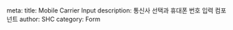 <route lang="yaml">
meta:
  title: Mobile Carrier Input
  description: 통신사 선택과 휴대폰 번호 입력 컴포넌트
  author: SHC
  category: Form
</route>

<template>
  <div class="mobile-carrier-input-page">
    <h1>통신사 선택 + 휴대폰 번호 입력</h1>
    <p>통신사를 선택하고 휴대폰 번호를 입력할 수 있는 컴포넌트입니다.</p>

    <div class="demo-section">
      <h2>기본 예제</h2>

      <!-- 통신사 선택 + 휴대폰 번호 입력 필드 -->
      <div class="carrier-phone-field">
        <!-- 통신사 선택 TextDropdown -->
        <TextDropdown
          ref="carrierDropdownRef"
          :value="selectedCarrier"
          placeholder="통신사 선택"
          size="medium"
          @click="openCarrierBottomSheet"
          class="carrier-dropdown"
        />

        <!-- 휴대폰 번호 입력 InputField -->
        <InputField
          v-model="phoneNumber"
          label="휴대폰 번호"
          placeholder="010-0000-0000"
          :style="inputFieldStyle"
          :error="!!phoneError"
          :errorMessage="phoneError"
          class="phone-input"
          @input="handlePhoneInput"
          @blur="validatePhone"
        />
      </div>

      <!-- BottomSheet: 통신사 선택 -->
      <BottomSheet
        v-model="isCarrierBottomSheetOpen"
        title="통신사 선택"
        variant="closeButton"
        :dimmed="true"
        :closableDimm="true"
      >
        <div class="carrier-options">
          <button
            v-for="carrier in carriers"
            :key="carrier"
            class="carrier-option-btn"
            :class="{ 'carrier-option-btn--selected': selectedCarrier === carrier }"
            @click="selectCarrier(carrier)"
          >
            {{ carrier }}
          </button>
        </div>
      </BottomSheet>

      <!-- 선택된 값 표시 -->
      <div class="result-display">
        <h3>입력된 값</h3>
        <p><strong>통신사:</strong> {{ selectedCarrier || "선택 안 됨" }}</p>
        <p><strong>휴대폰 번호:</strong> {{ phoneNumber || "입력 안 됨" }}</p>
        <p v-if="phoneNumber"><strong>숫자만:</strong> {{ extractNumbers(phoneNumber) }}</p>
        <p v-if="phoneNumber">
          <strong>유효성:</strong>
          <span :class="isValidPhoneNumber(phoneNumber) ? 'valid' : 'invalid'">
            {{ isValidPhoneNumber(phoneNumber) ? "✓ 유효함" : "✗ 유효하지 않음" }}
          </span>
        </p>
      </div>
    </div>
  </div>
</template>

<script setup lang="ts">
import { BottomSheet } from "@/components/BottomSheet";
import { TextDropdown } from "@/components/Dropdown";
import { InputField } from "@/components/InputField";
import { useDebounceFn, useElementSize, useToggle } from "@vueuse/core";
import { computed, ref } from "vue";

// 통신사 목록
const carriers = ref<string[]>([
  "SKT",
  "KT",
  "LG",
  "LG U+",
  "SKT 알뜰폰",
  "KT 알뜰폰",
  "LG U+ 알뜰폰",
]);

// 선택된 통신사
const selectedCarrier = ref<string>("");

// 휴대폰 번호
const phoneNumber = ref<string>("");
const phoneError = ref<string>("");

// BottomSheet 열림 상태 - useToggle 사용
const [isCarrierBottomSheetOpen, toggleBottomSheet] = useToggle(false);

// TextDropdown ref와 크기 추적
const carrierDropdownRef = ref<InstanceType<typeof TextDropdown> | null>(null);
const dropdownElement = computed(() => carrierDropdownRef.value?.$el as HTMLElement);
const { width: dropdownWidth } = useElementSize(dropdownElement);

// 통신사 BottomSheet 열기
const openCarrierBottomSheet = () => {
  toggleBottomSheet(true);
};

// 통신사 선택
const selectCarrier = (carrier: string) => {
  selectedCarrier.value = carrier;
  toggleBottomSheet(false);
};

// ============================================
// 휴대폰 번호 Composable
// ============================================
const usePhoneNumber = () => {
  /**
   * 숫자만 추출하는 함수
   */
  const extractNumbers = (value: string): string => {
    return value.replace(/[^0-9]/g, "");
  };

  /**
   * 휴대폰 번호 포맷팅 함수 (하이픈 자동 추가)
   */
  const formatPhoneNumber = (value: string): string => {
    const numbers = extractNumbers(value);

    if (numbers.length <= 3) {
      return numbers;
    } else if (numbers.length <= 7) {
      return `${numbers.slice(0, 3)}-${numbers.slice(3)}`;
    } else if (numbers.length <= 11) {
      return `${numbers.slice(0, 3)}-${numbers.slice(3, 7)}-${numbers.slice(7, 11)}`;
    }

    return `${numbers.slice(0, 3)}-${numbers.slice(3, 7)}-${numbers.slice(7, 11)}`;
  };

  /**
   * 휴대폰 번호 유효성 검증 정규식
   */
  const phoneRegex = /^(010|011|016|017|018|019)-?\d{3,4}-?\d{4}$/;

  /**
   * 휴대폰 번호 유효성 검증
   */
  const isValidPhoneNumber = (value: string): boolean => {
    const numbers = extractNumbers(value);
    if (!numbers) return true;
    if (numbers.length < 10 || numbers.length > 11) return false;
    return phoneRegex.test(numbers);
  };

  /**
   * 에러 메시지 반환
   */
  const getPhoneErrorMessage = (value: string): string => {
    const numbers = extractNumbers(value);

    if (!numbers) return "";
    if (numbers.length < 10) return "휴대폰 번호를 정확히 입력해주세요.";
    if (numbers.length > 11) return "휴대폰 번호는 최대 11자리입니다.";
    if (!phoneRegex.test(numbers)) return "올바른 휴대폰 번호 형식이 아닙니다.";

    return "";
  };

  return {
    extractNumbers,
    formatPhoneNumber,
    isValidPhoneNumber,
    getPhoneErrorMessage,
  };
};

// Composable 사용
const { extractNumbers, formatPhoneNumber, isValidPhoneNumber, getPhoneErrorMessage } =
  usePhoneNumber();

/**
 * 입력 이벤트 핸들러 (자동 포맷팅)
 */
const handlePhoneInput = (event: Event) => {
  const input = event.target as HTMLInputElement;
  phoneNumber.value = formatPhoneNumber(input.value);

  // 입력 중에는 에러 메시지 초기화
  phoneError.value = "";
};

/**
 * 유효성 검증 (디바운스 적용)
 */
const validatePhone = useDebounceFn(() => {
  phoneError.value = phoneNumber.value ? getPhoneErrorMessage(phoneNumber.value) : "";
}, 300);

// ============================================
// InputField 스타일 - useElementSize로 자동 계산
// ============================================
const inputFieldStyle = computed(() => {
  if (!dropdownWidth.value) return {};

  return {
    paddingLeft: `${dropdownWidth.value + 8}px`, // 8px는 간격
  };
});
</script>

<style lang="scss" scoped>
.mobile-carrier-input-page {
  padding: 24px;
  max-width: 800px;
  margin: 0 auto;

  h1 {
    font-size: 28px;
    font-weight: bold;
    margin-bottom: 12px;
    color: #1a1a1a;
  }

  p {
    font-size: 16px;
    color: #666;
    margin-bottom: 32px;
  }

  h2 {
    font-size: 20px;
    font-weight: bold;
    margin-bottom: 16px;
    color: #333;
  }

  h3 {
    font-size: 18px;
    font-weight: bold;
    margin-bottom: 12px;
    color: #333;
  }
}

.demo-section {
  margin-bottom: 40px;
}

.carrier-phone-field {
  display: flex;
  align-items: flex-start;
  gap: 8px;
  margin-bottom: 24px;
  position: relative;

  .carrier-dropdown {
    min-width: 120px;
    flex-shrink: 0;
  }

  .phone-input {
    flex: 1;
  }
}

// BottomSheet 내부 통신사 옵션 스타일
.carrier-options {
  display: flex;
  flex-direction: column;
  gap: 8px;
  padding: 16px;

  .carrier-option-btn {
    width: 100%;
    padding: 16px 20px;
    font-size: 16px;
    font-weight: 500;
    text-align: left;
    background-color: #f5f5f5;
    border: 2px solid transparent;
    border-radius: 8px;
    cursor: pointer;
    transition: all 0.2s ease;

    &:hover {
      background-color: #e8e8e8;
    }

    &:active {
      transform: scale(0.98);
    }

    &--selected {
      background-color: #0046ff;
      color: white;
      border-color: #0046ff;
      font-weight: 600;
    }
  }
}

// 결과 표시 영역
.result-display {
  padding: 20px;
  background-color: #f9f9f9;
  border-radius: 8px;
  border: 1px solid #e0e0e0;

  p {
    margin: 8px 0;
    font-size: 14px;
    color: #333;

    strong {
      font-weight: 600;
      color: #000;
    }

    .valid {
      color: #22c55e;
      font-weight: 600;
    }

    .invalid {
      color: #ef4444;
      font-weight: 600;
    }
  }
}
</style>

